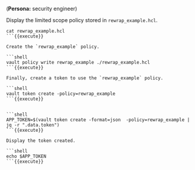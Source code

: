 (**Persona:** security engineer)

Display the limited scope policy stored in `rewrap_example.hcl`.

```shell
cat rewrap_example.hcl
```{{execute}}

Create the `rewrap_example` policy.

```shell
vault policy write rewrap_example ./rewrap_example.hcl
```{{execute}}

Finally, create a token to use the `rewrap_example` policy.

```shell
vault token create -policy=rewrap_example
```{{execute}}


```shell
APP_TOKEN=$(vault token create -format=json  -policy=rewrap_example | jq -r ".data.token")
```{{execute}}

Display the token created.

```shell
echo $APP_TOKEN
```{{execute}}
